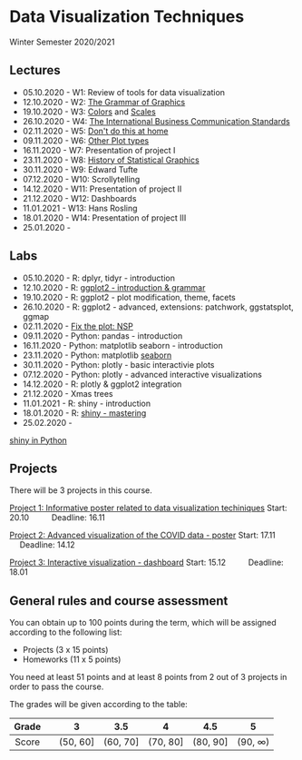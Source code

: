 # Data Visualization Techniques
Winter Semester 2020/2021

## Lectures

- 05.10.2020 - W1: Review of tools for data visualization
- 12.10.2020 - W2: [The Grammar of Graphics](http://biecek.pl/Eseje/indexGramatyka.html)
- 19.10.2020 - W3: [Colors](http://www.biecek.pl/Eseje/indexKolory.html) and [Scales](http://www.biecek.pl/Eseje/indexDane.html)
- 26.10.2020 - W4: [The International Business Communication Standards](https://www.ibcs.com/standards/)
- 02.11.2020 - W5: [Don't do this at home](http://biecek.pl/Eseje/indexPomylka.html)
- 09.11.2020 - W6: [Other Plot types](https://www.r-graph-gallery.com/)
- 16.11.2020 - W7: Presentation of project I
- 23.11.2020 - W8: [History of Statistical Graphics](http://biecek.pl/Eseje/indexHistoria.html)
- 30.11.2020 - W9: Edward Tufte
- 07.12.2020 - W10: Scrollytelling
- 14.12.2020 - W11: Presentation of project II
- 21.12.2020 - W12: Dashboards
- 11.01.2021 - W13: Hans Rosling
- 18.01.2020 - W14: Presentation of project III
- 25.01.2020 - 


## Labs

- 05.10.2020 - R: dplyr, tidyr - introduction
- 12.10.2020 - R: [ggplot2 - introduction & grammar](https://rkabacoff.github.io/datavis/)
- 19.10.2020 - R: ggplot2 - plot modification, theme, facets
- 26.10.2020 - R: ggplot2 - advanced, extensions: patchwork, ggstatsplot, ggmap
- 02.11.2020 - [Fix the plot: NSP](https://stat.gov.pl/spisy-powszechne/nsp-2011/nsp-2011-wyniki/)
- 09.11.2020 - Python: pandas - introduction
- 16.11.2020 - Python: matplotlib seaborn - introduction
- 23.11.2020 - Python: matplotlib [seaborn](https://seaborn.pydata.org/index.html) 
- 30.11.2020 - Python: plotly - basic interactivie plots 
- 07.12.2020 - Python: plotly - advanced interactive visualizations 
- 14.12.2020 - R: plotly & ggplot2 integration
- 21.12.2020 - Xmas trees
- 11.01.2021 - R: shiny - introduction
- 18.01.2020 - R: [shiny - mastering](https://mastering-shiny.org/)
- 25.02.2020 - 

[shiny in Python](https://plotly.com/dash/)

## Projects

There will be 3 projects in this course.

[Project 1: Informative poster related to data visualization techiniques](https://github.com/mini-pw/2021Z-DataVisualizationTechniques/blob/master/projects/project1/README.md)
Start: 20.10 &emsp; &emsp; Deadline: 16.11 

[Project 2: Advanced visualization of the COVID data - poster](https://github.com/mini-pw/2021Z-DataVisualizationTechniques/blob/master/projects/project2/README.md) 
Start: 17.11 &emsp; &emsp; Deadline: 14.12

[Project 3: Interactive visualization - dashboard](https://github.com/mini-pw/2021Z-DataVisualizationTechniques/blob/master/projects/project3/README.md) 
Start: 15.12 &emsp; &emsp; Deadline: 18.01 

## General rules and course assessment

You can obtain up to 100 points during the term, which will be assigned according to the following list:

- Projects (3 x 15 points)
- Homeworks (11 x 5 points)

You need at least 51 points and at least 8 points from 2 out of 3 projects in order to pass the course.

The grades will be given according to the table:

| Grade |  | 3 | 3.5 | 4 | 4.5 | 5 |
|:---:| :---: |:---:|:---:|:---:|:---:|:---:|
| Score |  | (50, 60] | (60, 70] | (70, 80] | (80, 90] | (90, ∞) |



